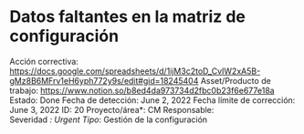 # Datos faltantes en la matriz de configuración

Acción correctiva: https://docs.google.com/spreadsheets/d/1ijM3c2toD_CvIW2xA5B-gMz8B6MFrv1eH6yph772y9s/edit#gid=18245404
Asset/Producto de trabajo: https://www.notion.so/b8ed4da973734d2fbc0b23f6e677e18a 
Estado: Done
Fecha de detección: June 2, 2022
Fecha límite de corrección: June 3, 2022
ID: 20
Proyecto/área*: CM
Responsable:  
Severidad *: Urgent
Tipo*: Gestión de la configuración